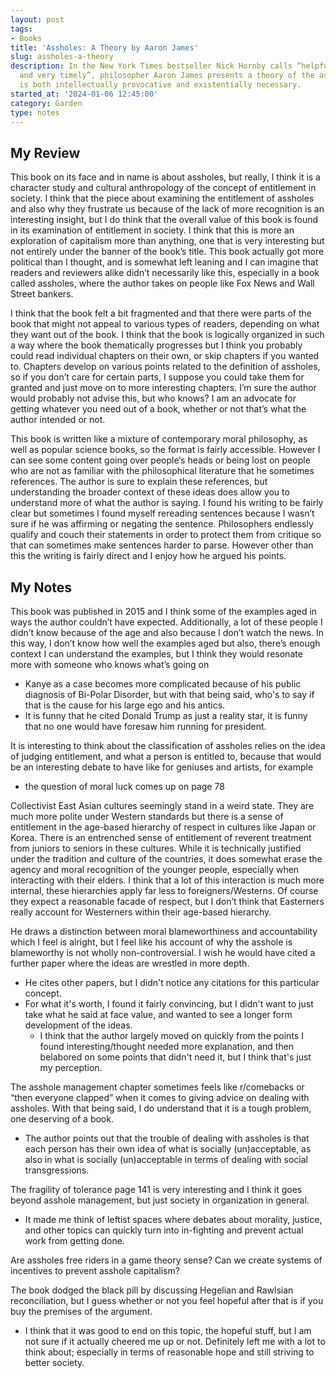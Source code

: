```yaml
---
layout: post
tags:
- Books
title: 'Assholes: A Theory by Aaron James'
slug: assholes-a-theory
description: In the New York Times bestseller Nick Hornby calls “helpful, stimulating,
  and very timely”, philosopher Aaron James presents a theory of the asshole that
  is both intellectually provocative and existentially necessary.
started_at: '2024-01-06 12:45:00'
category: Garden
type: notes
---
```


## My Review

This book on its face and in name is about assholes, but really, I think it is a character study and cultural anthropology of the concept of entitlement in society. I think that the piece about examining the entitlement of assholes and also why they frustrate us because of the lack of more recognition is an interesting insight, but I do think that the overall value of this book is found in its examination of entitlement in society. I think that this is more an exploration of capitalism more than anything, one that is very interesting but not entirely under the banner of the book’s title. This book actually got more political than I thought, and is somewhat left leaning and I can imagine that readers and reviewers alike didn’t necessarily like this, especially in a book called assholes, where the author takes on people like Fox News and Wall Street bankers. 

I think that the book felt a bit fragmented and that there were parts of the book that might not appeal to various types of readers, depending on what they want out of the book. I think that the book is logically organized in such a way where the book thematically progresses but I think you probably could read individual chapters on their own, or skip chapters if you wanted to. Chapters develop on various points related to the definition of assholes, so if you don’t care for certain parts, I suppose you could take them for granted and just move on to more interesting chapters. I’m sure the author would probably not advise this, but who knows? I am an advocate for getting whatever you need out of a book, whether or not that’s what the author intended or not. 

This book is written like a mixture of contemporary moral philosophy, as well as popular science books, so the format is fairly accessible. However I can see some content going over people‘s heads or being lost on people who are not as familiar with the philosophical literature that he sometimes references. The author is sure to explain these references, but understanding the broader context of these ideas does allow you to understand more of what the author is saying. I found his writing to be fairly clear but sometimes I found myself rereading sentences because I wasn’t sure if he was affirming or negating the sentence. Philosophers endlessly qualify and couch their statements in order to protect them from critique so that can sometimes make sentences harder to parse. However other than this the writing is fairly direct and I enjoy how he argued his points. 

## My Notes

This book was published in 2015 and I think some of the examples aged in ways the author couldn’t have expected. Additionally, a lot of these people I didn’t know because of the age and also because I don’t watch the news. In this way, I don’t know how well the examples aged but also, there’s enough context I can understand the examples, but I think they would resonate more with someone who knows what’s going on 
* Kanye as a case becomes more complicated because of his public diagnosis of Bi-Polar Disorder, but with that being said, who's to say if that is the cause for his large ego and his antics.
* It is funny that he cited Donald Trump as just a reality star, it is funny that no one would have foresaw him running for president.

It is interesting to think about the classification of assholes relies on the idea of judging entitlement, and what a person is entitled to, because that would be an interesting debate to have like for geniuses and artists, for example 
* the question of moral luck comes up on page 78

Collectivist East Asian cultures seemingly stand in a weird state. They are much more polite under Western standards but there is a sense of entitlement in the age-based hierarchy of respect in cultures like Japan or Korea. There is an entrenched sense of entitlement of reverent treatment from juniors to seniors in these cultures. While it is technically justified under the tradition and culture of the countries, it does somewhat erase the agency and moral recognition of the younger people, especially when interacting with their elders. I think that a lot of this interaction is much more internal, these hierarchies apply far less to foreigners/Westerns. Of course they expect a reasonable facade of respect, but I don’t think that Easterners really account for Westerners within their age-based hierarchy. 

He draws a distinction between moral blameworthiness and accountability which I feel is alright, but I feel like his account of why the asshole is blameworthy is not wholly non-controversial. I wish he would have cited a further paper where the ideas are wrestled in more depth. 
* He cites other papers, but I didn't notice any citations for this particular concept.
* For what it's worth, I found it fairly convincing, but I didn't want to just take what he said at face value, and wanted to see a longer form development of the ideas.
    * I think that the author largely moved on quickly from the points I found interesting/thought needed more explanation, and then belabored on some points that didn't need it, but I think that's just my perception.

The asshole management chapter sometimes feels like r/comebacks or “then everyone clapped” when it comes to giving advice on dealing with assholes. With that being said, I do understand that it is a tough problem, one deserving of a book.
* The author points out that the trouble of dealing with assholes is that each person has their own idea of what is socially (un)acceptable, as also in what is socially (un)acceptable in terms of dealing with social transgressions.

The fragility of tolerance page 141 is very interesting and I think it goes beyond asshole management, but just society in organization in general. 
* It made me think of leftist spaces where debates about morality, justice, and other topics can quickly turn into in-fighting and prevent actual work from getting done.

Are assholes free riders in a game theory sense? Can we create systems of incentives to prevent asshole capitalism? 

The book dodged the black pill by discussing Hegelian and Rawlsian reconciliation, but I guess whether or not you feel hopeful after that is if you buy the premises of the argument.
* I think that it was good to end on this topic, the hopeful stuff, but I am not sure if it actually cheered me up or not. Definitely left me with a lot to think about; especially in terms of reasonable hope and still striving to better society.